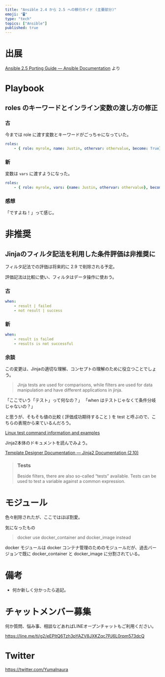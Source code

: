 ```yaml
---
title: "Ansible 2.4 から 2.5 への移行ガイド (主要部分)"
emoji: "🖥"
type: "tech"
topics: ["Ansible"]
published: true
---
```


# 出展

[Ansible 2.5 Porting Guide — Ansible Documentation](https://docs.ansible.com/ansible/2.5/porting_guides/porting_guide_2.5.html) より


# Playbook

## roles のキーワードとインライン変数の渡し方の修正


### 古

今までは role に渡す変数とキーワードがごっちゃになっていた。

```yaml
roles:
    - { role: myrole, name: Justin, othervar: othervalue, become: True}
```

### 新

変数は `vars` に渡すようになった。

```yaml
roles:
    - { role: myrole, vars: {name: Justin, othervar: othervalue}, become: True}
```

### 感想

「ですよね！」って感じ。

# 非推奨

## Jinjaのフィルタ記法を利用した条件評価は非推奨に

フィルタ記法での評価は将来的に 2.9 で削除される予定。

評価記法は比較に使い、フィルタはデータ操作に使おう。


### 古

```yaml
when:
    - result | failed
    - not result | success
```

### 新

```yaml
when:
    - result is failed
    - results is not successful
```

### 余談

この変更は、Jinjaの適切な理解、コンセプトの理解のために役立つことでしょう。

>Jinja tests are used for comparisons, while filters are used for data manipulation and have different applications in jinja.

「ここでいう「テスト」って何なの？」
「when はテストじゃなくて条件分岐じゃないの？」

と思うが、そもそも値の比較 ( 評価成功期待すること ) を test と呼ぶので、こちらの表現から来ているんだろう。

[Linux test command information and examples](https://www.computerhope.com/unix/test.htm)

Jinja2本体のドキュメントを読んでみよう。

[Template Designer Documentation — Jinja2 Documentation (2.10)](http://jinja.pocoo.org/docs/2.10/templates/#tests)

>### Tests
>Beside filters, there are also so-called “tests” available. Tests can be used to test a variable against a common expression. 

# モジュール

色々削除されたが、ここではほぼ割愛。

気になったもの

>docker use docker_container and docker_image instead

docker モジュールは docker コンテナ管理のためのモジュールだが、過去バージョンで既に docker_container と docker_image に分割されている。

# 備考

- 何か新しく分かったら追記。









<!-- Update From Qiita API -->

# チャットメンバー募集


何か質問、悩み事、相談などあればLINEオープンチャットもご利用ください。

https://line.me/ti/g2/eEPltQ6Tzh3pYAZV8JXKZqc7PJ6L0rpm573dcQ





# Twitter


https://twitter.com/YumaInaura


<!-- Update From Qiita API -->


